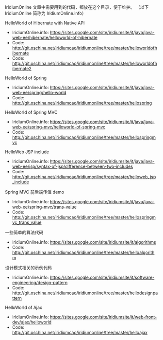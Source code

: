 IridiumOnline 文章中需要用到的代码，都放在这个目录，便于维护。
（以下 IridiumOnline 简称为 IridiumOnline.info）

HelloWorld of Hibernate with Native API
 - IridiumOnline.info: https://sites.google.com/site/iridiumsite/it/java/java-web-ee/hibernate/helloworld-of-hibernate  
 - Code: http://git.oschina.net/iridiumcao/iridiumonline/tree/master/helloworldofhibernate
 - Code: http://git.oschina.net/iridiumcao/iridiumonline/tree/master/helloworldofhibernate2
 
HelloWorld of Spring
 - IridiumOnline.info: https://sites.google.com/site/iridiumsite/it/java/java-web-ee/spring/hello-world
 - Code: http://git.oschina.net/iridiumcao/iridiumonline/tree/master/hellospring
 
HelloWorld of Spring MVC
 - IridiumOnline.info: https://sites.google.com/site/iridiumsite/it/java/java-web-ee/spring-mvc/helloworld-of-spring-mvc
 - Code: http://git.oschina.net/iridiumcao/iridiumonline/tree/master/hellospringmvc
 
HelloWeb JSP include
 - IridiumOnline.info: https://sites.google.com/site/iridiumsite/it/java/java-web-ee/jsp/syntax-of-jsp/difference-between-two-includes
 - Code: http://git.oschina.net/iridiumcao/iridiumonline/tree/master/helloweb_jsp_include
 
Spring MVC 前后端传值 demo
 - IridiumOnline.info: https://sites.google.com/site/iridiumsite/it/java/java-web-ee/spring-mvc/trans-value
 - Code: http://git.oschina.net/iridiumcao/iridiumonline/tree/master/hellospringmvc_trans_value
 
一些简单的算法代码
 - IridiumOnline.info: https://sites.google.com/site/iridiumsite/it/algorithms
 - Code: http://git.oschina.net/iridiumcao/iridiumonline/tree/master/helloalgorithm  
 
设计模式相关的示例代码
 - IridiumOnline.info: https://sites.google.com/site/iridiumsite/it/software-engineering/design-pattern
 - Code: http://git.oschina.net/iridiumcao/iridiumonline/tree/master/hellodesignpattern  
 
HelloWorld of Ajax
 - IridiumOnline.info: https://sites.google.com/site/iridiumsite/it/web-front-dev/ajax/helloworld
 - Code: http://git.oschina.net/iridiumcao/iridiumonline/tree/master/helloajax   
 
